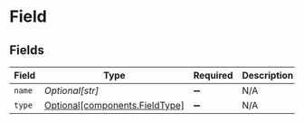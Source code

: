 # Field


## Fields

| Field                                                                  | Type                                                                   | Required                                                               | Description                                                            | Example                                                                |
| ---------------------------------------------------------------------- | ---------------------------------------------------------------------- | ---------------------------------------------------------------------- | ---------------------------------------------------------------------- | ---------------------------------------------------------------------- |
| `name`                                                                 | *Optional[str]*                                                        | :heavy_minus_sign:                                                     | N/A                                                                    | event_name                                                             |
| `type`                                                                 | [Optional[components.FieldType]](../../models/components/fieldtype.md) | :heavy_minus_sign:                                                     | N/A                                                                    |                                                                        |